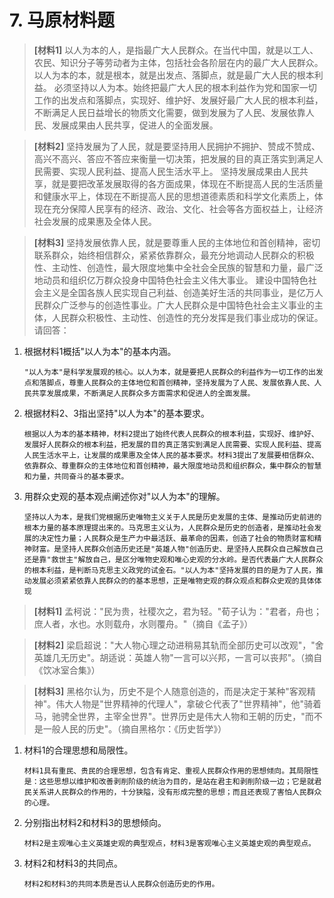 # 7. 马原材料题

>**[材料1]** 以人为本的人，是指最广大人民群众。在当代中国，就是以工人、农民、知识分子等劳动者为主体，包括社会各阶层在内的最广大人民群众。以人为本的本，就是根本，就是出发点、落脚点，就是最广大人民的根本利益。
必须坚持以人为本。始终把最广大人民的根本利益作为党和国家一切工作的出发点和落脚点，实现好、维护好、发展好最广大人民的根本利益，不断满足人民日益增长的物质文化需要，做到发展为了人民、发展依靠人民、发展成果由人民共享，促进人的全面发展。

>**[材料2]** 坚持发展为了人民，就是要坚持用人民拥护不拥护、赞成不赞成、高兴不高兴、答应不答应来衡量一切决策，把发展的目的真正落实到满足人民需要、实现人民利益、提高人民生活水平上。
坚持发展成果由人民共享，就是要把改革发展取得的各方面成果，体现在不断提高人民的生活质量和健康水平上，体现在不断提高人民的思想道德素质和科学文化素质上，体现在充分保障人民享有的经济、政治、文化、社会等各方面权益上，让经济社会发展的成果惠及全体人民。

>**[材料3]** 坚持发展依靠人民，就是要尊重人民的主体地位和首创精神，密切联系群众，始终相信群众，紧紧依靠群众，最充分地调动人民群众的积极性、主动性、创造性，最大限度地集中全社会全民族的智慧和力量，最广泛地动员和组织亿万群众投身中国特色社会主义伟大事业。
建设中国特色社会主义是全国各族人民实现自己利益、创造美好生活的共同事业，是亿万人民群众广泛参与的创造性事业。广大人民群众是中国特色社会主义事业的主体，人民群众积极性、主动性、创造性的充分发挥是我们事业成功的保证。
请回答：

1. 根据材料1概括"以人为本"的基本内涵。
   
   `"以人为本"是科学发展观的核心。以人为本，就是要把人民群众的利益作为一切工作的出发点和落脚点，尊重人民群众的主体地位和首创精神，坚持发展为了人民、发展依靠人民、人民共享发展成果，不断满足人民群众多方面需求和促进人的全面发展。`

2. 根据材料2、3指出坚持"以人为本"的基本要求。

    `根据以人为本的基本精神，材料2提出了始终代表人民群众的根本利益，实现好、维护好、发展好人民群众的根本利益，把发展的目的真正落实到满足人民需要、实现人民利益、提高人民生活水平上，让发展的成果惠及全体人民的基本要求。材料3提出了发展要相信群众、依靠群众、尊重群众的主体地位和首创精神，最大限度地动员和组织群众，集中群众的智慧和力量，共同奋斗的基本要求。`
3. 用群众史观的基本观点阐述你对"以人为本"的理解。

    `坚持以人为本，是我们党根据历史唯物主义关于人民是历史发展的主体、是推动历史前进的根本力量的基本原理提出来的。马克思主义认为，人民群众是历史的创造者，是推动社会发展的决定性力量；人民群众是生产力中最活跃、最革命的因素，创造了社会的物质财富和精神财富。是坚持人民群众创造历史还是"英雄人物"创造历史、是坚持人民群众自己解放自己还是靠"救世主"解放自己，是区分唯物史观和唯心史观的分水岭。是否代表最广大人民群众的根本利益，是判断马克思主义政党的试金石。"以人为本"坚持发展的目的是为了人民，推动发展必须紧紧依靠人民群众的的基本思想，正是唯物史观的群众观点和群众史观的具体体现`

>**[材料1]** 孟柯说："民为贵，社稷次之，君为轻。"荀子认为："君者，舟也；庶人者，水也。水则载舟，水则覆舟。"（摘自《孟子》）

>**[材料2]** 梁启超说："大人物心理之动进稍易其轨而全部历史可以改观"，"舍英雄几无历史"。胡适说：英雄人物"一言可以兴邦，一言可以丧邦"。（摘自《饮冰室合集》）

>**[材料3]** 黑格尔认为，历史不是个人随意创造的，而是决定于某种"客观精神"。伟大人物是"世界精神的代理人"，拿破仑代表了"世界精神"，他"骑着马，驰骋全世界，主宰全世界"。世界历史是伟大人物和王朝的历史，"而不是一般人民的历史"。（摘自黑格尔：《历史哲学》）

1. 材料1的合理思想和局限性。
   
   `材料1具有重民、贵民的合理思想，包含有肯定、重视人民群众作用的思想倾向。其局限性是：这些思想以维护和改善剥削阶级的统治为目的，是站在君主和剥削阶级一边；它是就君民关系讲人民群众的作用的，十分狭隘，没有形成完整的思想；而且还表现了害怕人民群众的心理。`
2. 分别指出材料2和材料3的思想倾向。
   
   `材料2是主观唯心主义英雄史观的典型观点，材料3是客观唯心主义英雄史观的典型观点。`
3. 材料2和材料3的共同点。
   
   `材料2和材料3的共同本质是否认人民群众创造历史的作用。`